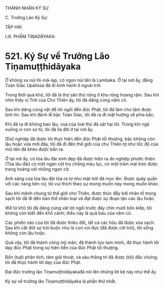 THÁNH NHÂN KÝ SỰ

C. Trưởng Lão Ký Sự:

TẬP HAI

LIII. PHẨM TIṆADĀYAKA:

# 521. Ký Sự về Trưởng Lão Tiṇamuṭṭhidāyaka

Ở không xa núi Hi-mã-lạp, có ngọn núi tên là Lambaka. Ở tại nơi ấy, đấng Toàn Giác Upatissa đã đi kinh hành ở ngoài trời.

Trong thời quá khứ, tôi đã là thợ săn thú rừng ở khu rừng hoang rậm. Sau khi nhìn thấy vị Trời của Chư Thiên ấy, tôi đã dâng cúng nắm cỏ.

Sau khi dâng cúng vật để lót ngồi đến đức Phật, tôi đã làm cho tâm được tịnh tín. Sau khi đảnh lễ bậc Toàn Giác, tôi đã ra đi mặt hướng về phía bắc.

Khi đã ra đi không bao lâu, vua của loài thú đã sát hại tôi. Trong khi ngã xuống vì con sư tử, tôi đã lìa đời ở tại nơi ấy.

(Do) nghiệp đã được tôi thực hiện đến đức Phật tối thượng, bậc không còn lậu hoặc vừa mới đây, tôi đã đi đến thế giới của chư Thiên tợ như tốc độ của mũi tên đã khéo được bắn ra.

Ở tại nơi ấy, có tòa lâu đài xinh đẹp đã được hiện ra do nghiệp phước thiện. (Tòa lâu đài) có một ngàn cột trụ chống màu lục, có một trăm mái tròn được trang hoàng với những ngọn cờ.

Ánh sáng của tòa lâu đài tỏa ra tợ như mặt trời đã mọc lên. Được quây quần với các nàng tiên nữ, tôi vui thích theo sự mong muốn này mong muốn khác.

Sau khi mệnh chung từ thế giới chư Thiên, được thúc đẩy bởi nhân tố trong sạch tôi đã đi đến bản thể nhân loại và đạt được sự đoạn tận các lậu hoặc.

(Kể từ khi) tôi đã dâng cúng vật lót ngồi trước đây chín mươi bốn kiếp, tôi không còn biết đến khổ cảnh; điều này là quả báu của nắm cỏ.

Các phiền não của tôi đã được thiêu đốt, tất cả các hữu đã được xóa sạch. Sau khi cắt đứt sự trói buộc như là con voi đực (đã được cởi trói), tôi sống không còn lậu hoặc.

Quả vậy, tôi đã thành công mỹ mãn, đã thành tựu tam minh, đã thực hành lời dạy đức Phật trong sự hiện tiền của đức Phật tối thượng.

Bốn (tuệ) phân tích, tám giải thoát, và sáu thắng trí đã được (tôi) đắc chứng; tôi đã thực hành lời dạy của đức Phật.

Đại đức trưởng lão Tiṇamuṭṭhidāyakađã nói lên những lời kệ này như thế ấy.

Ký sự về trưởng lão Tiṇamuṭṭhidāyaka là phần thứ nhất.
